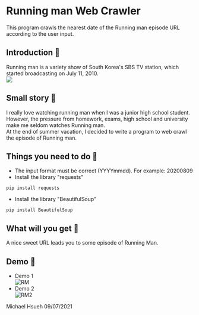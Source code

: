 # Running man Web Crawler
This program crawls the nearest date of the Running man episode URL according to the user input.  
  
## Introduction :thought_balloon:
Running man is a variety show of South Korea's SBS TV station, which started broadcasting on July 11, 2010.  
![](https://static.wikia.nocookie.net/runningman/images/d/d6/RMofficial_profile.jpg/revision/latest?cb=20210720100640&path-prefix=zh)  
  
## Small story :speech_balloon:
I really love watching running man when I was a junior high school student.  
However, the pressure from homework, exams, high school and university make me seldom watches Running man.  
At the end of summer vacation, I decided to write a program to web crawl the episode of Running man.  
  
## Things you need to do :open_book:
* The input format must be correct (YYYYmmdd). For example: 20200809
* Install the library "requests"
```
pip install requests
```
* Install the library "BeautifulSoup"
```
pip install BeautifulSoup
```
  
## What will you get :icecream:
A nice sweet URL leads you to some episode of Running Man.  
  
## Demo :eyes:
* Demo 1  
![RM](https://user-images.githubusercontent.com/78197510/132327271-4f4d1fbd-9bff-4043-b1ea-a8da763d8fdb.PNG)  
* Demo 2  
![RM2](https://user-images.githubusercontent.com/78197510/132327449-55353faa-da1e-4bcd-b3fa-59024634a205.PNG)  
  
Michael Hsueh 09/07/2021
